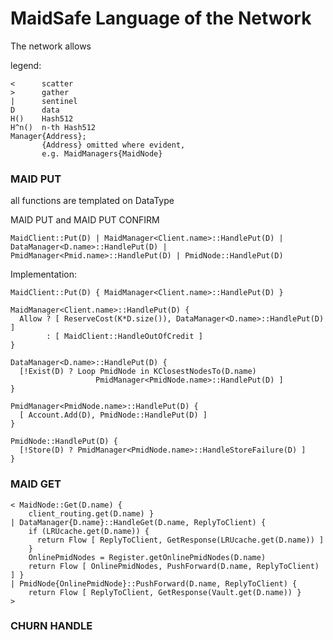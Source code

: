 
# MaidSafe Language of the Network


The network allows

legend:

    <      scatter
    >      gather
    |      sentinel
    D      data
    H()    Hash512
    H^n()  n-th Hash512
    Manager{Address};
           {Address} omitted where evident,
           e.g. MaidManagers{MaidNode}


### MAID PUT
all functions are templated on DataType

MAID PUT and MAID PUT CONFIRM

    MaidClient::Put(D) | MaidManager<Client.name>::HandlePut(D) | DataManager<D.name>::HandlePut(D) | PmidManager<Pmid.name>::HandlePut(D) | PmidNode::HandlePut(D)


Implementation:

    MaidClient::Put(D) { MaidManager<Client.name>::HandlePut(D) }

    MaidManager<Client.name>::HandlePut(D) {
      Allow ? [ ReserveCost(K*D.size()), DataManager<D.name>::HandlePut(D) ]
            : [ MaidClient::HandleOutOfCredit ]
    }

    DataManager<D.name>::HandlePut(D) {
      [!Exist(D) ? Loop PmidNode in KClosestNodesTo(D.name)
                       PmidManager<PmidNode.name>::HandlePut(D) ]
    }
    
    PmidManager<PmidNode.name>::HandlePut(D) {
      [ Account.Add(D), PmidNode::HandlePut(D) ]
    }
    
    PmidNode::HandlePut(D) {
      [!Store(D) ? PmidManager<PmidNode.name>::HandleStoreFailure(D) ]
    }

### MAID GET

    < MaidNode::Get(D.name) {
        client_routing.get(D.name) }
    | DataManager{D.name}::HandleGet(D.name, ReplyToClient) {
        if (LRUcache.get(D.name)) {
          return Flow [ ReplyToClient, GetResponse(LRUcache.get(D.name)) ]
        }
        OnlinePmidNodes = Register.getOnlinePmidNodes(D.name)
        return Flow [ OnlinePmidNodes, PushForward(D.name, ReplyToClient) ] }
    | PmidNode{OnlinePmidNode}::PushForward(D.name, ReplyToClient) {
        return Flow [ ReplyToClient, GetResponse(Vault.get(D.name)) }
    >

### CHURN HANDLE
